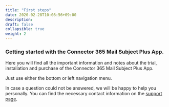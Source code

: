 ```yaml
---
title: "First steps"
date: 2020-02-28T10:08:56+09:00
description: 
draft: false
collapsible: true
weight: 2
---
```

### Getting started with the Connector 365 Mail Subject Plus App.

Here you will find all the important information and notes about the trial, installation and purchase of the Connector 365 Mail Subject Plus App.

Just use either the bottom or left navigation menu.

In case a question could not be answered, we will be happy to help you personally. You can find the necessary contact information on the [support page](en-us/apps/mail-subject-plus/help-support/).